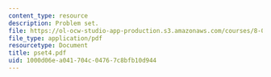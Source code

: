 ```yaml
---
content_type: resource
description: Problem set.
file: https://ol-ocw-studio-app-production.s3.amazonaws.com/courses/8-022-physics-ii-electricity-and-magnetism-fall-2006/1000d06ea041704c04767c8bfb10d944_pset4.pdf
file_type: application/pdf
resourcetype: Document
title: pset4.pdf
uid: 1000d06e-a041-704c-0476-7c8bfb10d944
---
```

